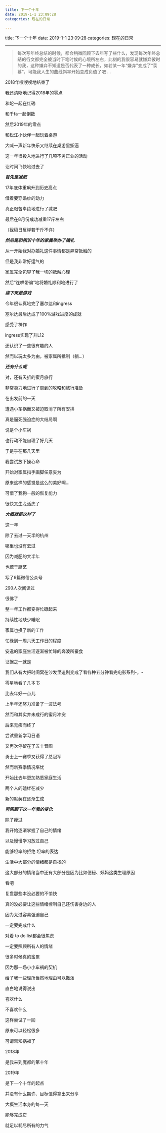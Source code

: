 ```yaml
---
title: 下一个十年
date: 2019-1-1 23:09:28
categories: 现在的日常

---
```

title: 下一个十年
date: 2019-1-1 23:09:28
categories: 现在的日常

---

> 每次写年终总结的时候，都会稍微回顾下去年写了些什么，发现每次年终总结的行文都完全被当时下笔时候的心境所左右，此刻的我很容易就嫌弃彼时的我，这种嫌弃不知道是否代表了一种成长，如若某一年“嫌弃”变成了“羡慕”，可能我人生的曲线斜率开始变成负值了吧 ...



2018年嗖嗖嗖地结束了



我还清晰地记得2018年的零点

和坨一起在红磡

和千fa一起倒数



然后2019年的零点

和松江小伙伴一起玩着桌游

大喊一声新年快乐又继续在桌游里撕逼



这一年很投入地进行了几项不务正业的活动

让时间飞快地过去了



***首先是减肥***

17年底体重飙升到历史高点

借着要穿婚纱的动力

真正艰苦卓绝地进行了减肥

最后在8月份成功减重17斤左右

（截稿日反弹若干斤不详）



***然后是和相识十年的家属举办了婚礼***

从一开始我对办婚礼这件事情都是异常抵触的

但是我非常好运气的

家属完全包容了我一切的抵触心理

然后“连哄带骗”地将婚礼顺利地进行了



***挨下来是游戏***

今年很认真地完了塞尔达和ingress

塞尔达最后达成了100%游戏进度的成就

感受了神作



ingress实现了升L12

还认识了一些很有趣的人

然而以玩太多为由，被家属所抵制（躺...）



***还有什么呢***

对，还有夭折的蜜月旅行

非常卖力地进行了周到的攻略和旅行准备

在出发前的一天

遭遇小车祸而又被迫取消了所有安排

真是逼死强迫症的大结局啊



说是个小车祸

也行动不能自理了好几天

于是乎在那几天里

我尝试放下操心命

开始对家属指手画脚任意妄为

原来这样的感觉是这么的美好啊...



可惜了我狗一般的恢复能力

很快又生龙活虎了



***大概就是这样了***

这一年

除了去过一天半的杭州

哪里也没有去过



因为减肥的大半年

也疏于厨艺

写了9篇微信公众号

290人次阅读过

很佛了

整一年工作都变得忙碌起来

持续性地缺少睡眠



家属也换了新的工作

忙碌到一周六天工作日的程度

安逸的家庭生活逐渐被忙碌的奔波所蚕食

证据之一就是

我们从有大把时间窝在沙发里追剧变成了看各种五分钟看完电影系列-。-



零星地看了几本书

比去年好一点儿



上半年还努力准备了一波法考

然而和其实并未成行的蜜月冲突

后来无疾而终了

尝试重新学习日语

又再次停留在了五十音图



勇士上一赛季又获得了总冠军

然而新赛季情况堪忧



开始比去年更加熟悉家庭生活

两个人的磕绊在减少

新的默契在逐渐生成



***再回顾下这一年我的变化***

除了瘦过

我开始逐渐掌握了自己的情绪

以及慢慢学习放过自己

能够坦率的拒绝 坦率的表达



生活中大部分的情绪都是自找的

这大部分的情绪当中还有大部分是因为比如便秘、姨妈这类生理原因

看吧

复盘那些本没必要的不愉快

真的没必要让这些情绪控制自己还伤害身边的人



因为太过容易强迫自己

一定要完成什么

对着 to do list都会很焦虑

一定要照顾所有人的情绪

很多时候真的蛮累



因为那一场小小车祸的契机

给了我一些理所当然地理由可以撒泼

直白地说得说出

喜欢什么

不喜欢什么



这样尝试了一回

原来可以轻松很多

可谓焉知祸福了



2018年

是我来到魔都的第十年



2019年

是下一个十年的起点

并没有什么期许、目标值得拿出来分享



大概生活本身的每一天

能够完成它

就足以耗尽所有的力气